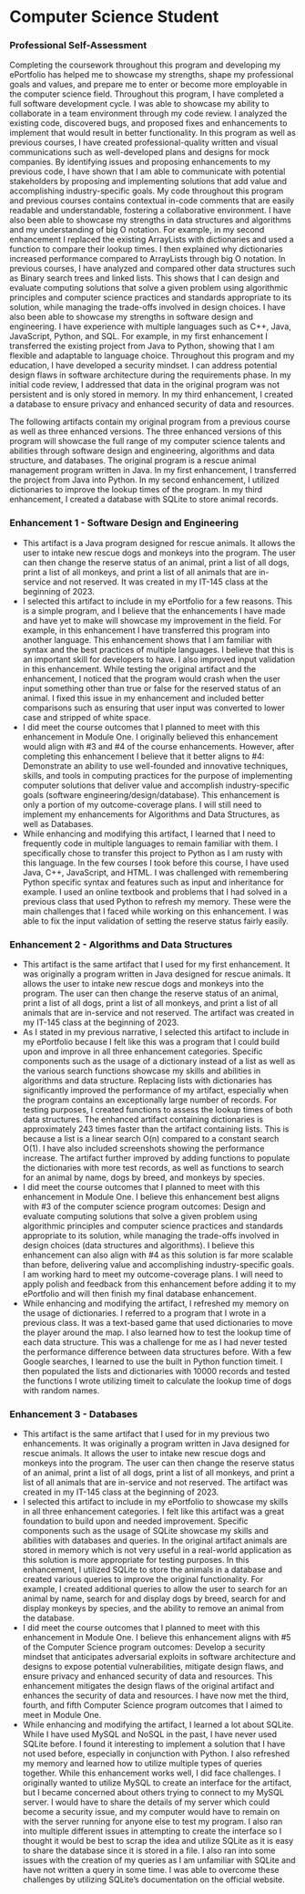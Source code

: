 # Computer Science Student

### Professional Self-Assessment

Completing the coursework throughout this program and developing my ePortfolio has helped me to showcase my strengths, shape my professional goals and values, and prepare me to enter or become more employable in the computer science field. Throughout this program, I have completed a full software development cycle. I was able to showcase my ability to collaborate in a team environment through my code review. I analyzed the existing code, discovered bugs, and proposed fixes and enhancements to implement that would result in better functionality. In this program as well as previous courses, I have created professional-quality written and visual communications such as well-developed plans and designs for mock companies. By identifying issues and proposing enhancements to my previous code, I have shown that I am able to communicate with potential stakeholders by proposing and implementing solutions that add value and accomplishing industry-specific goals. My code throughout this program and previous courses contains contextual in-code comments that are easily readable and understandable, fostering a collaborative environment. I have also been able to showcase my strengths in data structures and algorithms and my understanding of big O notation. For example, in my second enhancement I replaced the existing ArrayLists with dictionaries and used a function to compare their lookup times. I then explained why dictionaries increased performance compared to ArrayLists through big O notation. In previous courses, I have analyzed and compared other data structures such as Binary search trees and linked lists. This shows that I can design and evaluate computing solutions that solve a given problem using algorithmic principles and computer science practices and standards appropriate to its solution, while managing the trade-offs involved in design choices. I have also been able to showcase my strengths in software design and engineering. I have experience with multiple languages such as C++, Java, JavaScript, Python, and SQL. For example, in my first enhancement I transferred the existing project from Java to Python, showing that I am flexible and adaptable to language choice. Throughout this program and my education, I have developed a security mindset. I can address potential design flaws in software architecture during the requirements phase. In my initial code review, I addressed that data in the original program was not persistent and is only stored in memory. In my third enhancement, I created a database to ensure privacy and enhanced security of data and resources.

The following artifacts contain my original program from a previous course as well as three enhanced versions. The three enhanced versions of this program will showcase the full range of my computer science talents and abilities through software design and engineering, algorithms and data structure, and databases. The original program is a rescue animal management program written in Java. In my first enhancement, I transferred the project from Java into Python. In my second enhancement, I utilized dictionaries to improve the lookup times of the program. In my third enhancement, I created a database with SQLite to store animal records. 


### Enhancement 1 - Software Design and Engineering

- This artifact is a Java program designed for rescue animals. It allows the user to intake new rescue dogs and monkeys into the program. The user can then change the reserve status of an animal, print a list of all dogs, print a list of all monkeys, and print a list of all animals that are in-service and not reserved. It was created in my IT-145 class at the beginning of 2023. 
- I selected this artifact to include in my ePortfolio for a few reasons. This is a simple program, and I believe that the enhancements I have made and have yet to make will showcase my improvement in the field. For example, in this enhancement I have transferred this program into another language. This enhancement shows that I am familiar with syntax and the best practices of multiple languages. I believe that this is an important skill for developers to have. I also improved input validation in this enhancement. While testing the original artifact and the enhancement, I noticed that the program would crash when the user input something other than true or false for the reserved status of an animal. I fixed this issue in my enhancement and included better comparisons such as ensuring that user input was converted to lower case and stripped of white space. 
- I did meet the course outcomes that I planned to meet with this enhancement in Module One. I originally believed this enhancement would align with #3 and #4 of the course enhancements. However, after completing this enhancement I believe that it better aligns to #4: Demonstrate an ability to use well-founded and innovative techniques, skills, and tools in computing practices for the purpose of implementing computer solutions that deliver value and accomplish industry-specific goals (software engineering/design/database). This enhancement is only a portion of my outcome-coverage plans. I will still need to implement my enhancements for Algorithms and Data Structures, as well as Databases. 
- While enhancing and modifying this artifact, I learned that I need to frequently code in multiple languages to remain familiar with them. I specifically chose to transfer this project to Python as I am rusty with this language. In the few courses I took before this course, I have used Java, C++, JavaScript, and HTML. I was challenged with remembering Python specific syntax and features such as input and inheritance for example. I used an online textbook and problems that I had solved in a previous class that used Python to refresh my memory. These were the main challenges that I faced while working on this enhancement. I was able to fix the input validation of setting the reserve status fairly easily. 


### Enhancement 2 - Algorithms and Data Structures

- This artifact is the same artifact that I used for my first enhancement. It was originally a program written in Java designed for rescue animals. It allows the user to intake new rescue dogs and monkeys into the program. The user can then change the reserve status of an animal, print a list of all dogs, print a list of all monkeys, and print a list of all animals that are in-service and not reserved. The artifact was created in my IT-145 class at the beginning of 2023. 
- As I stated in my previous narrative, I selected this artifact to include in my ePortfolio because I felt like this was a program that I could build upon and improve in all three enhancement categories. Specific components such as the usage of a dictionary instead of a list as well as the various search functions showcase my skills and abilities in algorithms and data structure. Replacing lists with dictionaries has significantly improved the performance of my artifact, especially when the program contains an exceptionally large number of records. For testing purposes, I created functions to assess the lookup times of both data structures. The enhanced artifact containing dictionaries is approximately 243 times faster than the artifact containing lists. This is because a list is a linear search O(n) compared to a constant search O(1). I have also included screenshots showing the performance increase. The artifact further improved by adding functions to populate the dictionaries with more test records, as well as functions to search for an animal by name, dogs by breed, and monkeys by species. 
- I did meet the course outcomes that I planned to meet with this enhancement in Module One. I believe this enhancement best aligns with #3 of the computer science program outcomes: Design and evaluate computing solutions that solve a given problem using algorithmic principles and computer science practices and standards appropriate to its solution, while managing the trade-offs involved in design choices (data structures and algorithms). I believe this enhancement can also align with #4 as this solution is far more scalable than before, delivering value and accomplishing industry-specific goals. I am working hard to meet my outcome-coverage plans. I will need to apply polish and feedback from this enhancement before adding it to my ePortfolio and will then finish my final database enhancement. 
- While enhancing and modifying the artifact, I refreshed my memory on the usage of dictionaries. I referred to a program that I wrote in a previous class. It was a text-based game that used dictionaries to move the player around the map. I also learned how to test the lookup time of each data structure. This was a challenge for me as I had never tested the performance difference between data structures before. With a few Google searches, I learned to use the built in Python function timeit. I then populated the lists and dictionaries with 10000 records and tested the functions I wrote utilizing timeit to calculate the lookup time of dogs with random names.


### Enhancement 3 - Databases

- This artifact is the same artifact that I used for in my previous two enhancements. It was originally a program written in Java designed for rescue animals. It allows the user to intake new rescue dogs and monkeys into the program. The user can then change the reserve status of an animal, print a list of all dogs, print a list of all monkeys, and print a list of all animals that are in-service and not reserved. The artifact was created in my IT-145 class at the beginning of 2023.
- I selected this artifact to include in my ePortfolio to showcase my skills in all three enhancement categories. I felt like this artifact was a great foundation to build upon and needed improvement. Specific components such as the usage of SQLite showcase my skills and abilities with databases and queries. In the original artifact animals are stored in memory which is not very useful in a real-world application as this solution is more appropriate for testing purposes. In this enhancement, I utilized SQLite to store the animals in a database and created various queries to improve the original functionality. For example, I created additional queries to allow the user to search for an animal by name, search for and display dogs by breed, search for and display monkeys by species, and the ability to remove an animal from the database. 
- I did meet the course outcomes that I planned to meet with this enhancement in Module One. I believe this enhancement aligns with #5 of the Computer Science program outcomes: Develop a security mindset that anticipates adversarial exploits in software architecture and designs to expose potential vulnerabilities, mitigate design flaws, and ensure privacy and enhanced security of data and resources. This enhancement mitigates the design flaws of the original artifact and enhances the security of data and resources. I have now met the third, fourth, and fifth Computer Science program outcomes that I aimed to meet in Module One. 
- While enhancing and modifying the artifact, I learned a lot about SQLite. While I have used MySQL and NoSQL in the past, I have never used SQLite before. I found it interesting to implement a solution that I have not used before, especially in conjunction with Python. I also refreshed my memory and learned how to utilize multiple types of queries together. While this enhancement works well, I did face challenges. I originally wanted to utilize MySQL to create an interface for the artifact, but I became concerned about others trying to connect to my MySQL server. I would have to share the details of my server which could become a security issue, and my computer would have to remain on with the server running for anyone else to test my program. I also ran into multiple different issues in attempting to create the interface so I thought it would be best to scrap the idea and utilize SQLite as it is easy to share the database since it is stored in a file. I also ran into some issues with the creation of my queries as I am unfamiliar with SQLite and have not written a query in some time. I was able to overcome these challenges by utilizing SQLite’s documentation on the official website. 
